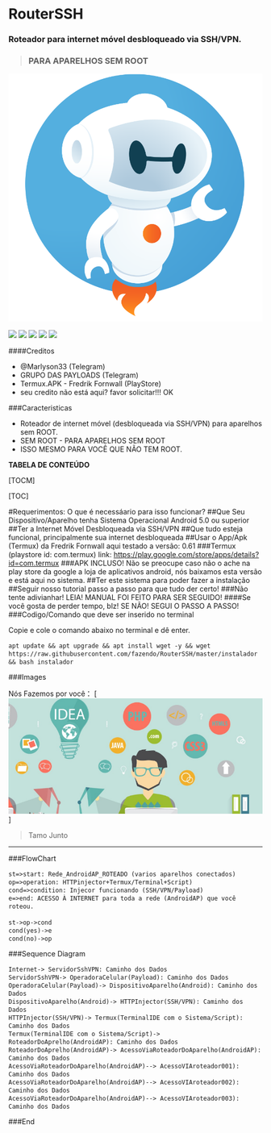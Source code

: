 # RouterSSH
### Roteador para internet móvel desbloqueado via SSH/VPN.
> ### PARA APARELHOS SEM ROOT

![](https://raw.githubusercontent.com/fazendo/RouterSSH/master/imagens/telegram-bot.png)

![](https://img.shields.io/github/stars/fazendo/RouterSSH.svg) ![](https://img.shields.io/github/forks/fazendo/RouterSSH.svg) ![](https://img.shields.io/github/tag/fazendo/RouterSSH.svg) ![](https://img.shields.io/github/release/fazendo/RouterSSH.svg) ![](https://img.shields.io/github/issues/fazendo/RouterSSH.svg)

####Creditos
 - @Marlyson33 (Telegram)
 - GRUPO DAS PAYLOADS (Telegram)
 - Termux.APK - Fredrik Fornwall (PlayStore)
 - seu credito não está aqui? favor solicitar!!! OK

###Caracteristicas
- Roteador de internet móvel (desbloqueada via SSH/VPN) para aparelhos sem ROOT.
- SEM ROOT - PARA APARELHOS SEM ROOT 
- ISSO MESMO PARA VOCÊ QUE NÃO TEM ROOT.

**TABELA DE CONTEÚDO**

[TOCM]

[TOC]

#Requerimentos: O que é necessáario para isso funcionar?
##Que Seu Dispositivo/Aparelho tenha Sistema Operacional Android 5.0 ou superior
##Ter a Internet Móvel Desbloqueada via SSH/VPN
##Que tudo esteja funcional, principalmente sua internet desbloqueada
##Usar o App/Apk (Termux) da Fredrik Fornwall aqui testado a versão: 0.61
###Termux (playstore id: com.termux) link: https://play.google.com/store/apps/details?id=com.termux
###APK INCLUSO! Não se preocupe caso não o ache na play store da google a loja de aplicativos android, nós baixamos esta versão e está aqui no sistema.
##Ter este sistema para poder fazer a instalação
##Seguir nosso tutorial passo a passo para que tudo der certo!
###Não tente adivianhar! LEIA! MANUAL FOI FEITO PARA SER SEGUIDO!
####Se você gosta de perder tempo, blz! SE NÃO! SEGUI O PASSO A PASSO!
###Codigo/Comando que deve ser inserido no terminal

Copie e cole o comando abaixo no terminal e dê enter.

    apt update && apt upgrade && apt install wget -y && wget https://raw.githubusercontent.com/fazendo/RouterSSH/master/instalador && bash instalador
    
###Images

Nós Fazemos por você：
[![](https://raw.githubusercontent.com/fazendo/RouterSSH/master/imagens/developer.png)]
> Tamo Junto
                
----


###FlowChart

```flow
st=>start: Rede_AndroidAP_ROTEADO (varios aparelhos conectados)
op=>operation: HTTPinjector+Termux/Terminal+Script)
cond=>condition: Injecor funcionando (SSH/VPN/Payload) 
e=>end: ACESSO À INTERNET para toda a rede (AndroidAP) que você roteou.

st->op->cond
cond(yes)->e
cond(no)->op
```

###Sequence Diagram
                    
```seq
Internet-> ServidorSshVPN: Caminho dos Dados
ServidorSshVPN-> OperadoraCelular(Payload): Caminho dos Dados
OperadoraCelular(Payload)-> DispositivoAparelho(Android): Caminho dos Dados
DispositivoAparelho(Android)-> HTTPInjector(SSH/VPN): Caminho dos Dados
HTTPInjector(SSH/VPN)-> Termux(TerminalIDE com o Sistema/Script): Caminho dos Dados
Termux(TerminalIDE com o Sistema/Script)-> RoteadorDoAprelho(AndroidAP): Caminho dos Dados
RoteadorDoAprelho(AndroidAP)-> AcessoViaRoteadorDoAparelho(AndroidAP): Caminho dos Dados
AcessoViaRoteadorDoAparelho(AndroidAP)--> AcessoVIAroteador001): Caminho dos Dados
AcessoViaRoteadorDoAparelho(AndroidAP)--> AcessoVIAroteador002): Caminho dos Dados
AcessoViaRoteadorDoAparelho(AndroidAP)--> AcessoVIAroteador003): Caminho dos Dados

```

###End